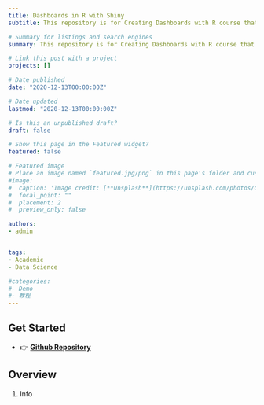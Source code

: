 ```yaml
---
title: Dashboards in R with Shiny
subtitle: This repository is for Creating Dashboards with R course that I've taught at Pontifical University Catholic of Perú (PUCP).

# Summary for listings and search engines
summary: This repository is for Creating Dashboards with R course that I've taught at Pontifical University Catholic of Perú (PUCP).

# Link this post with a project
projects: []

# Date published
date: "2020-12-13T00:00:00Z"

# Date updated
lastmod: "2020-12-13T00:00:00Z"

# Is this an unpublished draft?
draft: false

# Show this page in the Featured widget?
featured: false

# Featured image
# Place an image named `featured.jpg/png` in this page's folder and customize its options here.
#image:
#  caption: 'Image credit: [**Unsplash**](https://unsplash.com/photos/CpkOjOcXdUY)'
#  focal_point: ""
#  placement: 2
#  preview_only: false

authors:
- admin


tags:
- Academic
- Data Science

#categories:
#- Demo
#- 教程
---
```


## Get Started

- 👉 [**Github Repository**](https://wowchemy.com/templates/)


## Overview

1. Info 


